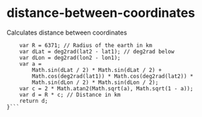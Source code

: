 # distance-between-coordinates
Calculates distance between coordinates

```function distanceBetweenCoordinates(lon1, lon2, lat1, lat2) {
	var R = 6371; // Radius of the earth in km
	var dLat = deg2rad(lat2 - lat1); // deg2rad below
	var dLon = deg2rad(lon2 - lon1);
	var a =
		Math.sin(dLat / 2) * Math.sin(dLat / 2) +
		Math.cos(deg2rad(lat1)) * Math.cos(deg2rad(lat2)) *
		Math.sin(dLon / 2) * Math.sin(dLon / 2);
	var c = 2 * Math.atan2(Math.sqrt(a), Math.sqrt(1 - a));
	var d = R * c; // Distance in km	  
	return d;
}```

